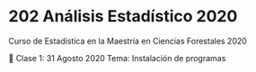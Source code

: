 # 202 Análisis Estadístico 2020
Curso de Estadística en la Maestría en Ciencias Forestales 2020

:paperclip: Clase 1: 31 Agosto 2020
Tema: Instalación de programas 

